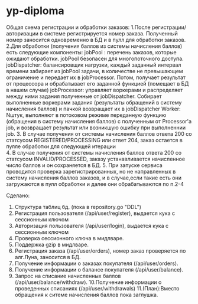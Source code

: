 # yp-diploma

Общая схема регистрации и обработки заказов:
1.После регистрации/авторизации в системе регистрируется номер заказа. Полученный номер заносится одновременно в БД и в пулл для обработки заказов.
2.Для обработки (получения баллов из системы начисления баллов) есть следующие компоненты:
jobPool : перечень заказов, которые ожидают обработки. jobPool безопасен для многопоточного доступа.
jobDispatcher: балансировщик нагрузки, каждый заданный интервал времени забирает из jobPool задачи, в количестве не превышающем ограничение и передает их в jobProcessor. Потом, получает результат от процессора и обрабатывает его заданной функцией (помещает в БД в нашем случае)
jobProcessor: управляет воркерами и распределяет между ними задания полученные от jobDispatcher. Собирает выполненные воркерами задания (результаты обращений в систему начисления баллов) и пачкой возвращает их в jobDispatcher
Worker: Nштук, выполняют в потоковом режиме переданную функцию (обращения в систему начисления баллов) с полученным от Processor'а job, и возвращает результат или возникшую ошибку при выполненнии job.
3. В случае получения от системы начисления баллов ответа 200 со статсусом REGISTERED/PROCESSING или ответ 204, заказ остается в пулле обработки для следующей итерации  
4. В случае получения от системы начисления баллов ответа 200 со статсусом INVALID/PROCESSED, заказу устанавливается начисленное число баллов и он сохраняется в БД.
5. При запуске сервиса проводится проверка зарегистрированных, но не направленных в систему начисления баллов заказов, и в случае,если такие есть они загружаются в пулл обработки и далее они обрабатываются по п.2-4


Сделано:
1. Структура таблиц бд. (пока в repository.go "DDL") 
2. Регистрация пользователя (/api/user/register), выдается кука с сессионным ключом
3. Авторизация пользователя (/api/user/login), выдается кука с сессионным ключом
4. Проверка сессионного ключа в мидлваре.
5. Поддержка gzip в мидлваре.
6. Регистрация заказа (/api/user/orders), номер заказ проверяется по алг.Луна, заносится в БД.
7. Получение информации о заказах покупателя (/api/user/orders). 
8. Получение информации о балансе покупателя (/api/user/balance).
9. Запрос на списание начисленных баллов (/api/user/balance/withdraw).
10.Получение информации о проведенных списаниях (/api/user/withdrawals)
11.(План):Вместо обращения к ситеме начисления баллов пока заглушка.
